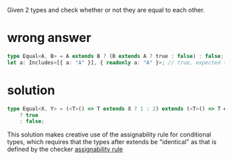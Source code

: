 Given 2 types and check whether or not they are equal to each other.

# wrong answer

```ts
type Equal<A, B> = A extends B ? (B extends A ? true : false) : false;
let a: Includes<[{ a: "A" }], { readonly a: "A" }>; // true, expected to be false
```

# solution

```ts
type Equal<X, Y> = (<T>() => T extends X ? 1 : 2) extends (<T>() => T extends Y ? 1 : 2)
    ? true
    : false;
```

This solution makes creative use of the assignability rule for conditional types, which requires that the types after extends be "identical" as that is defined by the checker
[assignability rule](../../Basic/assignability-rule.md)
